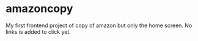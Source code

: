 # amazoncopy
My first frontend project of copy of amazon but only the home screen. No links is added to click yet.
